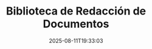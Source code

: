 ---
############################# Static ############################
layout: "family"
date:  2025-08-11T19:33:03
draft: false

product: "Redaction"
product_tag: "redaction"

lang: es

############################# Head ############################
head_title: "Solución de Redacción de Documentos. Edita o elimina cualquier dato sensible."
head_description: "Elimina, redacciona o oculta texto, imágenes o metadatos en PDFs, documentos de Word, hojas de cálculo de Excel, presentaciones de PowerPoint, imágenes y más. Utiliza nuestra biblioteca en tus aplicaciones .NET, Java, Python o basadas en la nube."

############################# Header ############################
title: "Biblioteca de Redacción de Documentos"
description:  |
  Oculta o elimina información privada de varios tipos de archivo.

  Edita texto o imágenes para eliminar contenido sensible.

  Gestiona metadatos de archivos utilizando nuestras características avanzadas.

############################# Supported Platforms ###############################
supported_platforms:
  enable: true
  head_title: "Elige Tu Plataforma"
  title: "Independencia de Plataforma"
  description: "La biblioteca GroupDocs.Redaction es compatible con los siguientes sistemas operativos y marcos:"
  details_link_title: "Descubre más"

  items:
    # items loop
    - title: ".NET"
      description: GroupDocs.Redaction .NET 
      color: "blue"
      tag: "net"
      link: "/redaction/net/"
      features_link: "https://docs.groupdocs.com/redaction/net/system-requirements/"
      features:
          # features loop
          - rows: "2"
            content: |
                    .NET Framework 4.6.2 or higher <br> .NET Core 3.1 or higher
      
          # features loop
          - rows: "4"
            content: |
                    Windows <br> Linux <br> Mac OS <br> Microsoft Azure
      
          # features loop
          - rows: "3"
            content: |
                    Microsoft Visual Studio <br> JetBrains Rider <br> Microsoft Visual Code
      
          # features loop
          - rows: "1"
            content: |
                    30+ file formats
      

    # items loop
    - title: "Java"
      description: GroupDocs.Redaction Java
      color: "red"
      tag: "java"
      link: "/redaction/java/"
      features_link: "https://docs.groupdocs.com/redaction/java/system-requirements/"
      features:
          # features loop
          - rows: "2"
            content: |
                    Java 8 or higher <br> Kotlin
      
          # features loop
          - rows: "4"
            content: |
                    Windows <br> Linux <br> Mac OS
      
          # features loop
          - rows: "3"
            content: |
                    IntelliJ IDEA <br> Eclipse <br> NetBeans
      
          # features loop
          - rows: "1"
            content: |
                    30+ file formats

    # items loop
    - title: "Python"
      description: GroupDocs.Redaction Python
      color: "yellow"
      tag: "python-net"
      link: "/redaction/python-net/"
      features_link: "https://docs.groupdocs.com/redaction/python-net/system-requirements/"
      features:
          # features loop
          - rows: "2"
            content: |
                    Python 3.9+ and .Net 6+
      
          # features loop
          - rows: "4"
            content: |
                    Windows <br> Linux <br> Mac OS
      
          # features loop
          - rows: "3"
            content: |
                    IDLE <br> PyCharm <br> Visual Studio Code
      
          # features loop
          - rows: "1"
            content: |
                    30+ file formats

############################# Features ###############################
features:
  enable: true
  title: "GroupDocs.Redaction de un Vistazo"
  description: "Una solución para gestionar contenido en PDFs, documentos de Office, imágenes y otros archivos empresariales."

  items:
    # items loop
    - icon: "text"
      title: "Eliminar o Editar Texto"
      content: "Encuentra y redacciona texto sensible en tus documentos."

    # items loop
    - icon: "image"
      title: "Redactar Imágenes"
      content: "Oculta áreas de imagen en tus archivos sin esfuerzo adicional."

    # items loop
    - icon: "template"
      title: "Gestionar Metadatos"
      content: "Elimina o reemplaza metadatos como el autor en documentos de Word o datos EXIF en imágenes."

    # items loop
    - icon: "pdf"
      title: "Características Avanzadas"
      content: "Busca datos para redactar utilizando expresiones regulares o integración de IA."

############################# Code samples ############################
code_samples:
  enable: true
  title: "Ejemplos de Código GroupDocs.Redaction"
  description: "Casos típicos de operaciones de redacción GroupDocs.Redaction."
  items:
    # code sample loop
    - title: "Cómo Redactar Texto en Documentos PDF"
      content: |
       GroupDocs.Redaction es la mejor solución para redactar texto en tus documentos en solo unos pocos pasos.
      samples:
        - language: "C#"
          color: "blue"
          content: |
            ```csharp {style=abap}   
            // Pasa la ruta del archivo a redactar a una instancia de Redactor
            using (Redactor redactor  = new Redactor("source.pdf"))
            {
                // Proporciona las opciones de redacción
                var redaction = new ExactPhraseRedaction("Sensitive data", new ReplacementOptions("[hidden]"));

                // Redacta y guarda el resultado
                redactor.Apply(redaction);

                var outputFile = redactor.Save();
            }   
            ```
        - language: "Java"
          color: "red"
          content: |
            ```java {style=abap}   
            // Pasa la ruta del archivo a redactar a una instancia de Redactor
            final Redactor redactor  = new Redactor("source.pdf");

            try 
            {
                // Proporciona las opciones de redacción
                ExactPhraseRedaction redaction = new ExactPhraseRedaction("Sensitive data", new ReplacementOptions("[hidden]"));

                // Redacta y guarda el resultado
                redactor.apply(redaction);
                redactor.save();
            }
            finally { redactor.close(); } 
            ```
        - language: "Python"
          color: "yellow"
          content: |
            ```python {style=abap}
            import groupdocs.redaction as gr
            import groupdocs.redaction.options as gro
            import groupdocs.redaction.redactions as grr

            def run():

                # Pasa la ruta del archivo a redactar a una instancia de Redactor
                with gr.Redactor("source.pdf") as redactor:

                    # Proporciona las opciones de redacción
                    repl_opt = grr.ReplacementOptions("[hidden]")
                    ex_red = grr.ExactPhraseRedaction("Sensitive data", repl_opt)

                    # Redacta y guarda el resultado
                    result = redactor.apply(ex_red)
        
                    so = gro.SaveOptions()
                    so.add_suffix = True
                    so.rasterize_to_pdf = False
                    result_path = redactor.save(so)
            ```

############################# Supported Formats ###############################
formats:
  enable: true
  title: "Más de 30 Formatos de Archivo Soportados"
  description: "GroupDocs.Redaction soporta operaciones de redacción en todos los formatos de archivo empresarial más utilizados."

############################# Metrics ###############################
metrics:
  enable: true
  title: "Logros de GroupDocs.Redaction"
  description: "Descubre las métricas clave que destacan el éxito de nuestra biblioteca"

  items:
    # items loop
    - number: "30+"
      title: "Formatos Soportados"
      content: "GroupDocs.Redaction soporta operaciones con más de 30 formatos de archivo ampliamente utilizados."

    # items loop
    - number: "440k"
      title: "Descargas de NuGet"
      content: "GroupDocs.Redaction para .NET ha sido descargado más de 440,000 veces de NuGet."

    # items loop
    - number: "12k"
      title: "Descargas de Maven"
      content: "GroupDocs.Redaction tiene más de 12,000 descargas en Maven, ofreciendo poderosas características de redacción para Java."

    # items loop
    - number: "140+"
      title: "Clientes Satisfechos"
      content: "Tanto empresas globales como desarrolladores individuales confían en los productos de GroupDocs para construir soluciones innovadoras."


############################# Customers ###############################
customers:
  enable: true
  title: "Nuestros Clientes Satisfechos"
  description: "Las bibliotecas de GroupDocs son confiadas por marcas globalmente reconocidas y respetadas."

  items:
    # items loop
    - title: "BenQ Corporation"
      logo: "benq"
      
    # items loop
    - title: "Nasdaq Stock Market"
      logo: "nasdaq"
      
    # items loop
    - title: "AT&T Inc."
      logo: "att"
      
    # items loop
    - title: "Customer logo AstraZeneca"
      logo: "astrazeneca"
      
    # items loop
    - title: "Central Bank of Argentina"
      logo: "argentinacentralbank"
      
    # items loop
    - title: "Roche Holding AG"
      logo: "roche"
      
    # items loop
    - title: "Capita"
      logo: "capita"
      
    # items loop
    - title: "Axa S.A."
      logo: "axa"
      
    # items loop
    - title: "Instructure Inc."
      logo: "instructure"
      
    # items loop
    - title: "Wipro"
      logo: "wipro"


############################# Actions ###############################
actions:
  enable: true
  title: "¿Listo para Comenzar?"
  description: "Prueba las funciones de GroupDocs.Redaction gratis en tu plataforma."

  items:
    # items loop
    - title: ".NET"
      color: "blue"
      link: "/redaction/net/"

    # items loop
    - title: "Java"
      color: "red"
      link: "/redaction/java/"

    # items loop
    - title: "Node.js"
      color: "yellow"
      link: "/redaction/python-net/"   

############################# FAQ ###############################
faq:
  enable: true
  title: "Preguntas Frecuentes"
  description: "Respuestas a las preguntas más comunes."

  items:
    # items loop
    - question: "¿La biblioteca GroupDocs.Redaction requiere software de terceros para manipular documentos?"
      answer: "GroupDocs.Redaction no requiere ningún software externo como Adobe Acrobat, Microsoft Office u otros."

    # items loop
    - question: "¿Puedo probar la biblioteca GroupDocs.Redaction antes de comprar?"
      answer: "Sí, puedes probar GroupDocs.Redaction sin comprar una licencia. Funciona en modo de prueba, lo que añade insignias de prueba y limita la salida a las primeras 3 páginas. Para probar sin restricciones, solicita una licencia temporal de 30 días. Para más detalles, [consulta](https://purchase.groupdocs.com/temporary-license/)."

    # items loop
    - question: "¿Qué opciones de licencia están disponibles?"
      answer: "Ofrecemos varios tipos de licencias según tus necesidades de desarrollo y distribución. Incluyen licencias basadas en desarrolladores, basadas en sitios y licencias medidas según el uso. Aprende más [aquí](https://purchase.groupdocs.com/pricing/redaction/net/)."

############################# Cloud Links ###############################
cloud_links:
  enable: false
  title: "APIs de Bajo Código GroupDocs.Redaction"
  description: "Integra la redacción de documentos en cualquier aplicación utilizando nuestra API REST basada en la nube."
  
  items:
    # items loop
    - title: "GroupDocs.Redaction Cloud for cURL"
      content: "Utiliza comandos cURL con nuestra API RESTful en la nube para redactar documentos en una amplia gama de formatos de archivo soportados."
      icon: "groupdocs_redaction-for-curl"
      link: "https://products.groupdocs.cloud/redaction/curl"

    # items loop
    - title: "GroupDocs.Redaction Cloud for .NET"
      content: "Extrae imágenes, texto y metadatos o redacta documentos utilizando plantillas en aplicaciones de Microsoft .NET."
      icon: "groupdocs_redaction-for-net"
      link: "https://products.groupdocs.cloud/redaction/net"

    # items loop
    - title: "GroupDocs.Redaction Cloud for Java"
      content: "SDK de Java para redactar documentos y extraer datos dentro de tus aplicaciones basadas en Java."
      icon: "groupdocs_redaction-for-java"
      link: "https://products.groupdocs.cloud/redaction/java"

############################# App links ###############################
app_links:
  enable: true
  title: "Aplicaciones Sin Código GroupDocs.Redaction"
  description: "Una aplicación web que te permite redactar más de 30 formatos de archivo populares directamente en tu navegador."

  items:
    # items loop
    - title: "GroupDocs.Redaction Total"
      content: "Herramienta en línea gratuita para redactar archivos de Word, Excel, PowerPoint, PDF y más de 30 otros tipos de archivos."
      icon: "groupdocs_redaction-app"
      link: "https://products.groupdocs.app/redaction/total"

    # items loop
    - title: "GroupDocs.Redaction DOCX"
      content: "Redacta documentos de Word en tu navegador y extrae imágenes, texto o metadatos."
      icon: "groupdocs_words-app"
      link: "https://products.groupdocs.app/redaction/docx"

    # items loop
    - title: "GroupDocs.Redaction PDF"
      content: "Herramienta gratuita de redacción de PDF que funciona en cualquier dispositivo o plataforma sin limitaciones."
      icon: "groupdocs_pdf-app"
      link: "https://products.groupdocs.app/redaction/pdf"


      


---